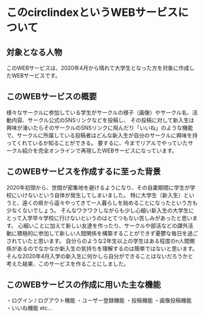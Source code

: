 # このcirclindexというWEBサービスについて

## 対象となる人物

このWEBサービスは、2020年4月から晴れて大学生となった方を対象に作成したWEBサービスです。

## このWEBサービスの概要

様々なサークルに参加している学生がサークルの様子（画像）やサークル名、活動内容、サークル公式のSNSリンクなどを投稿し、
その投稿に対して新入生は興味が湧いたらそのサークルのSNSリンクに飛んだり「いいね」のような機能で、サークルに所属している投稿者はどんな新入生が自分のサークルに興味を持ってくれているか知ることができる。
要するに、今までリアルでやっていたサークル紹介を完全オンラインで再現したWEBサービスになっています。

## このWEBサービスを作成するに至った背景

2020年初頭から、世間が密集地を避けるようになり、その自粛期間に学生が学校にいけないという自体が発生してしまいました。
特に大学生（新入生）というと、遠くの県から遥々やってきて一人暮らしを始めることになったという方も少なくないでしょう。
そんなワクワクしながらも少し心細い新入生の大学生にとって入学早々学校に行けないというのはとてつもない苦しみがあったと思います。
心細いことに加えて新しい友達を作ったり、サークルや部活などの課外活動に積極的に参加して新しい人間関係を構築することができず憂鬱な毎日を過ごされていたと思います。
自分らのような2年生以上の学生はある程度のn人間関係があるのでなかなか新入生の気持ちを理解するのは簡単ではないと思います。
そんな2020年4月入学の新入生に何かしら自分ができることはないだろうかと考えた結果、このサービスを作ることにしました。

## このWEBサービスの作成に用いた主な機能

・ログイン / ログアウト機能
・ユーザー登録機能
・投稿機能
・画像投稿機能
・いいね機能 etc...

